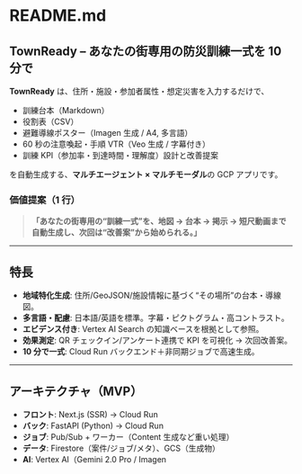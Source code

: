 # README.md

## TownReady – あなたの街専用の防災訓練一式を 10 分で

**TownReady** は、住所・施設・参加者属性・想定災害を入力するだけで、

- 訓練台本（Markdown）
- 役割表（CSV）
- 避難導線ポスター（Imagen 生成 / A4, 多言語）
- 60 秒の注意喚起・手順 VTR（Veo 生成 / 字幕付き）
- 訓練 KPI（参加率・到達時間・理解度）設計と改善提案

を自動生成する、**マルチエージェント × マルチモーダル**の GCP アプリです。

### 価値提案（1 行）

> **「あなたの街専用の“訓練一式”を、地図 → 台本 → 掲示 → 短尺動画まで自動生成し、次回は“改善案”から始められる。」**

---

## 特長

- **地域特化生成**: 住所/GeoJSON/施設情報に基づく“その場所”の台本・導線図。
- **多言語・配慮**: 日本語/英語を標準。字幕・ピクトグラム・高コントラスト。
- **エビデンス付き**: Vertex AI Search の知識ベースを根拠として参照。
- **効果測定**: QR チェックイン/アンケート連携で KPI を可視化 → 次回改善案。
- **10 分で一式**: Cloud Run バックエンド＋非同期ジョブで高速生成。

---

## アーキテクチャ（MVP）

- **フロント**: Next.js (SSR) → Cloud Run
- **バック**: FastAPI (Python) → Cloud Run
- **ジョブ**: Pub/Sub + ワーカー（Content 生成など重い処理）
- **データ**: Firestore（案件/ジョブ/メタ）、GCS（生成物）
- **AI**: Vertex AI（Gemini 2.0 Pro / Imagen
